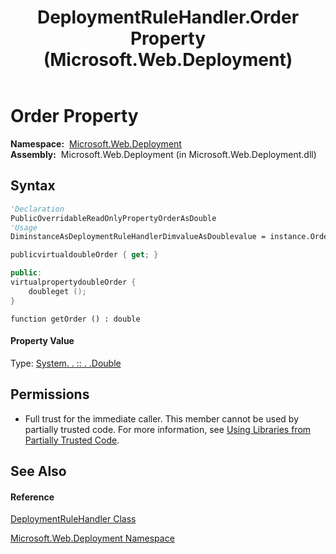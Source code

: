 ﻿---
title: DeploymentRuleHandler.Order Property  (Microsoft.Web.Deployment)
TOCTitle: Order Property
ms:assetid: P:Microsoft.Web.Deployment.DeploymentRuleHandler.Order
ms:mtpsurl: https://msdn.microsoft.com/en-us/library/microsoft.web.deployment.deploymentrulehandler.order(v=VS.90)
ms:contentKeyID: 22754054
ms.date: 05/02/2012
mtps_version: v=VS.90
f1_keywords:
- Microsoft.Web.Deployment.DeploymentRuleHandler.Order
- Microsoft.Web.Deployment.DeploymentRuleHandler.get_Order
dev_langs:
- CSharp
- JScript
- VB
- c++
api_location:
- Microsoft.Web.Deployment.dll
api_name:
- Microsoft.Web.Deployment.DeploymentRuleHandler.get_Order
- Microsoft.Web.Deployment.DeploymentRuleHandler.Order
api_type:
- Managed
topic_type:
- apiref
- kbSyntax
product_family_name: VS
ROBOTS: INDEX,FOLLOW
---

# Order Property

**Namespace:**  [Microsoft.Web.Deployment](microsoft-web-deployment-namespace.md)  
**Assembly:**  Microsoft.Web.Deployment (in Microsoft.Web.Deployment.dll)

## Syntax

``` vb
'Declaration
PublicOverridableReadOnlyPropertyOrderAsDouble
'Usage
DiminstanceAsDeploymentRuleHandlerDimvalueAsDoublevalue = instance.Order
```

``` csharp
publicvirtualdoubleOrder { get; }
```

``` c++
public:
virtualpropertydoubleOrder {
    doubleget ();
}
```

``` jscript
function getOrder () : double
```

#### Property Value

Type: [System. . :: . .Double](https://msdn.microsoft.com/en-us/library/643eft0t\(v=vs.90\))  

## Permissions

  - Full trust for the immediate caller. This member cannot be used by partially trusted code. For more information, see [Using Libraries from Partially Trusted Code](https://msdn.microsoft.com/en-us/library/8skskf63\(v=vs.90\)).

## See Also

#### Reference

[DeploymentRuleHandler Class](deploymentrulehandler-class-microsoft-web-deployment.md)

[Microsoft.Web.Deployment Namespace](microsoft-web-deployment-namespace.md)


